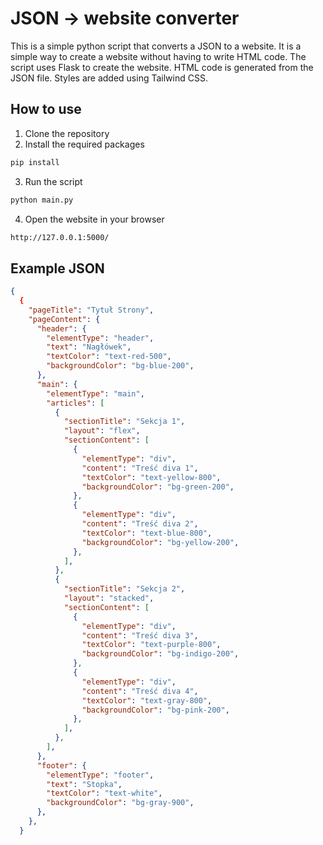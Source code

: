 # JSON -> website converter

This is a simple python script that converts a JSON to a website.
It is a simple way to create a website without having to write HTML code.
The script uses Flask to create the website. HTML code is generated from the JSON file.
Styles are added using Tailwind CSS.

## How to use

1. Clone the repository
2. Install the required packages

```bash
pip install
```

3. Run the script

```bash
python main.py
```

4. Open the website in your browser

```bash
http://127.0.0.1:5000/
```

## Example JSON

```json
{
  {
    "pageTitle": "Tytuł Strony",
    "pageContent": {
      "header": {
        "elementType": "header",
        "text": "Nagłówek",
        "textColor": "text-red-500",
        "backgroundColor": "bg-blue-200",
      },
      "main": {
        "elementType": "main",
        "articles": [
          {
            "sectionTitle": "Sekcja 1",
            "layout": "flex",
            "sectionContent": [
              {
                "elementType": "div",
                "content": "Treść diva 1",
                "textColor": "text-yellow-800",
                "backgroundColor": "bg-green-200",
              },
              {
                "elementType": "div",
                "content": "Treść diva 2",
                "textColor": "text-blue-800",
                "backgroundColor": "bg-yellow-200",
              },
            ],
          },
          {
            "sectionTitle": "Sekcja 2",
            "layout": "stacked",
            "sectionContent": [
              {
                "elementType": "div",
                "content": "Treść diva 3",
                "textColor": "text-purple-800",
                "backgroundColor": "bg-indigo-200",
              },
              {
                "elementType": "div",
                "content": "Treść diva 4",
                "textColor": "text-gray-800",
                "backgroundColor": "bg-pink-200",
              },
            ],
          },
        ],
      },
      "footer": {
        "elementType": "footer",
        "text": "Stopka",
        "textColor": "text-white",
        "backgroundColor": "bg-gray-900",
      },
    },
  }


```
